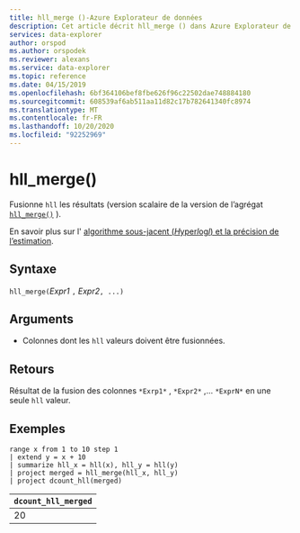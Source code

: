 ```yaml
---
title: hll_merge ()-Azure Explorateur de données
description: Cet article décrit hll_merge () dans Azure Explorateur de données.
services: data-explorer
author: orspod
ms.author: orspodek
ms.reviewer: alexans
ms.service: data-explorer
ms.topic: reference
ms.date: 04/15/2019
ms.openlocfilehash: 6bf364106bef8fbe626f96c22502dae748884180
ms.sourcegitcommit: 608539af6ab511aa11d82c17b782641340fc8974
ms.translationtype: MT
ms.contentlocale: fr-FR
ms.lasthandoff: 10/20/2020
ms.locfileid: "92252969"
---
```

# <a name="hll_merge"></a>hll_merge()

Fusionne `hll` les résultats (version scalaire de la version de l’agrégat [`hll_merge()`](hll-merge-aggfunction.md) ).

En savoir plus sur l' [algorithme sous-jacent (*H*yper*l*og*l*) et la précision de l’estimation](dcount-aggfunction.md#estimation-accuracy).

## <a name="syntax"></a>Syntaxe

`hll_merge(`*Expr1* `,` *Expr2*`, ...)`

## <a name="arguments"></a>Arguments

* Colonnes dont les `hll` valeurs doivent être fusionnées.

## <a name="returns"></a>Retours

Résultat de la fusion des colonnes `*Exrp1*` , `*Expr2*` ,... `*ExprN*` en une seule `hll` valeur.

## <a name="examples"></a>Exemples

<!-- csl: https://help.kusto.windows.net:443/KustoMonitoringPersistentDatabase -->
```kusto
range x from 1 to 10 step 1 
| extend y = x + 10
| summarize hll_x = hll(x), hll_y = hll(y)
| project merged = hll_merge(hll_x, hll_y)
| project dcount_hll(merged)
```

|`dcount_hll_merged`|
|---|
|20|
